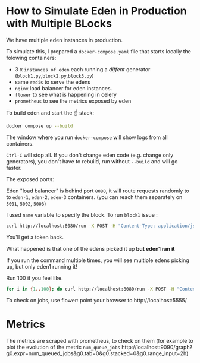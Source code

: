 # How to Simulate Eden in Production with Multiple BLocks

We have multiple eden instances in production.

To simulate this, I prepared a `docker-compose.yaml` file that starts locally the folowing containers:

- 3 x `instances of eden` each running a _diffent_ generator (`block1.py`,`block2.py`,`block3.py`)
- same `redis` to serve the edens
- `nginx` load balancer for eden instances.
- `flower` to see what is happening in celery
- `prometheus` to see the metrics exposed by eden

To build eden and start the :point_up: stack:

```bash
docker compose up --build
```

The window where you run `docker-compose` will show logs from all containers.

`Ctrl-C` will stop all. If you don't change eden code (e.g. change only generators), you don't have to rebuild, run without `--build` and will go faster.

The exposed ports:

Eden "load balancer" is behind port `8080`, it will route requests randomly to to `eden-1`, `eden-2`, `eden-3` containers. (you can reach them separately on `5001`, `5002`, `5003`)

I used `name` variable to specify the block. To run `block1` issue :

```bash
curl http://localhost:8080/run -X POST -H "Content-Type: application/json" -d "{\"name\":\"1\"}"
```

You'll get a token back.

What happened is that one of the edens picked it up **but eden1 ran it**

If you run the command multiple times, you will see multiple edens picking up, but only eden1 running it!

Run 100 if you feel like.

```bash
for i in {1..100}; do curl http://localhost:8080/run -X POST -H "Content-Type: application/json" -d "{}"; done
```

To check on jobs, use flower: point your browser to http://localhost:5555/

# Metrics

The metrics are scraped with prometheus, to check on them (for example to plot the evolution of the metric `num_queue_jobs` http://localhost:9090/graph?g0.expr=num_queued_jobs&g0.tab=0&g0.stacked=0&g0.range_input=2h)
